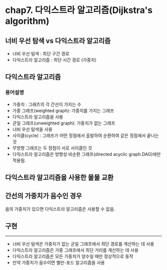 # chap7. 다익스트라 알고리즘(Dijkstra's algorithm)

## 너비 우선 탐색 vs 다익스트라 알고리즘

- 너비 우선 탐색 : 최단 구간 경로
- 다익스트라 알고리즘 : 최단 시간 경로 (가중치)

## 다익스트라 알고리즘

### 용어설명

- 가중치 : 그래츠의 각 간선이 가지는 수
- 가중 그래프(weighted graph): 가중치를 가지는 그래프
 - 다익스트라 알고리즘을 사용
- 균일 그래프(unweighted graph): 가중치가 없는 그래프
 - 너비 우선 탐색을 사용
- 사이클(cycle) : 그래프가 어떤 정점에서 출발하여 순환하여 같은 정점에서 끝나는 것
 - 무방향 그래프는 두 정점이 서로 사이클인 것
- 다익스트라 알고리즘은 방향성 비순환 그래프(directed acyclic graph.DAG)에만 적용됨.

## 다익스트라 알고리즘을 사용한 물물 교환
## 간선의 가중치가 음수인 경우
음의 가중치가 있으면 다익스트라 알고리즘은 사용할 수 없음.

## 구현

---

- 너비 우선 탐색은 가중치가 없는 균일 그래프에서 최단 경로를 계산하는 데 사용
- 다익스트라 알고리즘은 가중 그래프에서 최단 거리를 계산하는 데 사용
- 다익스트라 알고리즘은 모든 가중치가 양수일 때만 정상적으로 동작
- 만약 가중치가 음수이면 벨만-포드 알고리즘을 사용
